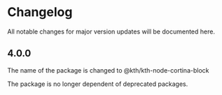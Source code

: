 # Changelog

All notable changes for major version updates will be documented here.

## 4.0.0

The name of the package is changed to @kth/kth-node-cortina-block

The package is no longer dependent of deprecated packages.
